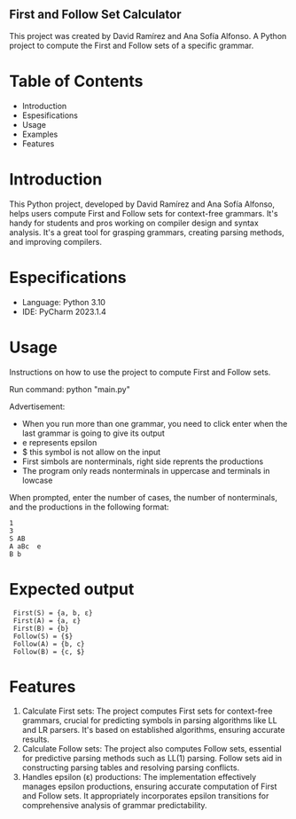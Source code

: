 ## First and Follow Set Calculator <br>
This project was created by David Ramírez and Ana Sofía Alfonso.    A Python project to compute the First and Follow sets of a specific grammar.

# Table of Contents
- Introduction
- Espesifications
- Usage
- Examples
- Features

# Introduction
This Python project, developed by David Ramírez and Ana Sofía Alfonso, helps users compute First and Follow sets for context-free grammars. It's handy for students and pros working on compiler design and syntax analysis. It's a great tool for grasping grammars, creating parsing methods, and improving compilers.

# Especifications
- Language: Python 3.10
- IDE: PyCharm 2023.1.4

# Usage
Instructions on how to use the project to compute First and Follow sets.

Run command: python "main.py"

Advertisement:
- When you run more than one grammar, you need to click enter when the last grammar is going to give its output
- e represents epsilon
- $ this symbol is not allow on the input
-  First simbols are nonterminals, right side reprents the productions
- The program only reads nonterminals in uppercase and terminals in lowcase


When prompted, enter the number of cases, the number of nonterminals, and the productions in the following format:

```
1
3
S AB
A aBc  e
B b
```
# Expected output
```
 First(S) = {a, b, ε}
 First(A) = {a, ε}
 First(B) = {b}
 Follow(S) = {$}
 Follow(A) = {b, c}
 Follow(B) = {c, $}
```
# Features

1. Calculate First sets: The project computes First sets for context-free grammars, crucial for predicting symbols in parsing algorithms like LL and LR parsers. It's based on established algorithms, ensuring accurate results.
2. Calculate Follow sets: The project also computes Follow sets, essential for predictive parsing methods such as LL(1) parsing. Follow sets aid in constructing parsing tables and resolving parsing conflicts.
3. Handles epsilon (ε) productions: The implementation effectively manages epsilon productions, ensuring accurate computation of First and Follow sets. It appropriately incorporates epsilon transitions for comprehensive analysis of grammar predictability.


